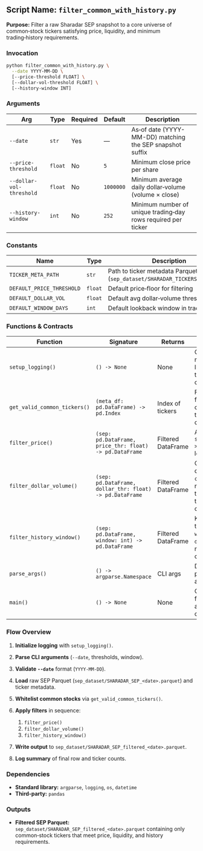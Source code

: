 ## Script Name: `filter_common_with_history.py`

**Purpose:**
Filter a raw Sharadar SEP snapshot to a core universe of common‑stock tickers satisfying price, liquidity, and minimum trading‑history requirements.

### Invocation

```bash
python filter_common_with_history.py \
  --date YYYY-MM-DD \
  [--price-threshold FLOAT] \
  [--dollar-vol-threshold FLOAT] \
  [--history-window INT]
```

### Arguments

| Arg                      | Type    | Required | Default   | Description                                                   |
| ------------------------ | ------- | -------- | --------- | ------------------------------------------------------------- |
| `--date`                 | `str`   | Yes      | —         | As‑of date (YYYY-MM-DD) matching the SEP snapshot suffix      |
| `--price-threshold`      | `float` | No       | `5`       | Minimum close price per share                                 |
| `--dollar-vol-threshold` | `float` | No       | `1000000` | Minimum average daily dollar‑volume (volume × close)          |
| `--history-window`       | `int`   | No       | `252`     | Minimum number of unique trading‑day rows required per ticker |

### Constants

| Name                      | Type    | Description                                                                |
| ------------------------- | ------- | -------------------------------------------------------------------------- |
| `TICKER_META_PATH`        | `str`   | Path to ticker metadata Parquet (`sep_dataset/SHARADAR_TICKERS_2.parquet`) |
| `DEFAULT_PRICE_THRESHOLD` | `float` | Default price‐floor for filtering                                          |
| `DEFAULT_DOLLAR_VOL`      | `float` | Default avg dollar‑volume threshold                                        |
| `DEFAULT_WINDOW_DAYS`     | `int`   | Default lookback window in trading days                                    |

### Functions & Contracts

| Function                     | Signature                                                | Returns            | Side Effects                                                                                |
| ---------------------------- | -------------------------------------------------------- | ------------------ | ------------------------------------------------------------------------------------------- |
| `setup_logging()`            | `() -> None`                                             | None               | Configures the root logger at INFO level with timestamped output                            |
| `get_valid_common_tickers()` | `(meta_df: pd.DataFrame) -> pd.Index`                    | Index of tickers   | Filters metadata for common‑stock tickers; logs count                                       |
| `filter_price()`             | `(sep: pd.DataFrame, price_thr: float) -> pd.DataFrame`  | Filtered DataFrame | Applies `sep[sep['close'] >= price_thr]`; logs row counts                                   |
| `filter_dollar_volume()`     | `(sep: pd.DataFrame, dollar_thr: float) -> pd.DataFrame` | Filtered DataFrame | Computes avg daily `close*volume`, retains tickers ≥ threshold; logs ticker and row changes |
| `filter_history_window()`    | `(sep: pd.DataFrame, window: int) -> pd.DataFrame`       | Filtered DataFrame | Keeps only tickers with ≥ `window` unique `date` entries; logs remaining ticker count       |
| `parse_args()`               | `() -> argparse.Namespace`                               | CLI args           | Defines and parses script arguments                                                         |
| `main()`                     | `() -> None`                                             | None               | Orchestrates filtering stages and writes output Parquet                                     |

### Flow Overview

1. **Initialize logging** with `setup_logging()`.
2. **Parse CLI arguments** (`--date`, thresholds, window).
3. **Validate `--date`** format (`YYYY-MM-DD`).
4. **Load** raw SEP Parquet (`sep_dataset/SHARADAR_SEP_<date>.parquet`) and ticker metadata.
5. **Whitelist common stocks** via `get_valid_common_tickers()`.
6. **Apply filters** in sequence:

   1. `filter_price()`
   2. `filter_dollar_volume()`
   3. `filter_history_window()`
7. **Write output** to `sep_dataset/SHARADAR_SEP_filtered_<date>.parquet`.
8. **Log summary** of final row and ticker counts.

### Dependencies

* **Standard library:** `argparse`, `logging`, `os`, `datetime`
* **Third‑party:** `pandas`

### Outputs

* **Filtered SEP Parquet:** `sep_dataset/SHARADAR_SEP_filtered_<date>.parquet` containing only common‑stock tickers that meet price, liquidity, and history requirements.
